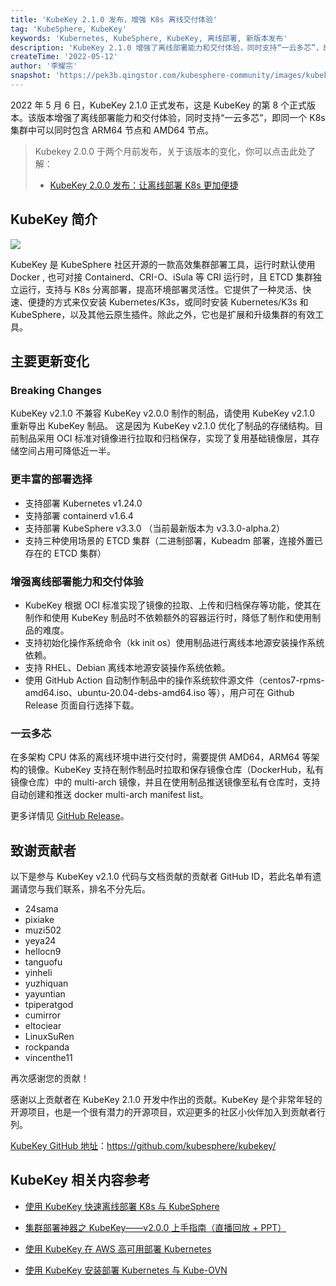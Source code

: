 ```yaml
---
title: 'KubeKey 2.1.0 发布，增强 K8s 离线交付体验'
tag: 'KubeSphere, KubeKey'
keywords: 'Kubernetes, KubeSphere, KubeKey, 离线部署, 新版本发布'
description: 'KubeKey 2.1.0 增强了离线部署能力和交付体验，同时支持“一云多芯”，即同一个 K8s 集群中可以同时包含 ARM64 节点和 AMD64 节点。'
createTime: '2022-05-12'
author: '李耀宗'
snapshot: 'https://pek3b.qingstor.com/kubesphere-community/images/kubekey-v2.1.0-release.png'
---
```


2022 年 5 月 6 日，KubeKey 2.1.0 正式发布，这是 KubeKey 的第 8 个正式版本。该版本增强了离线部署能力和交付体验，同时支持“一云多芯”，即同一个 K8s 集群中可以同时包含 ARM64 节点和 AMD64 节点。

> Kubekey 2.0.0 于两个月前发布，关于该版本的变化，你可以点击此处了解：
> + [KubeKey 2.0.0 发布：让离线部署 K8s 更加便捷](https://kubesphere.com.cn/blogs/kubekey-v2.0.0-release/)

## KubeKey 简介

![](https://pek3b.qingstor.com/kubesphere-community/images/202205121620270.png)

KubeKey 是 KubeSphere 社区开源的一款高效集群部署工具，运行时默认使用 Docker , 也可对接 Containerd、CRI-O、iSula 等 CRI 运行时，且 ETCD 集群独立运行，支持与 K8s 分离部署，提高环境部署灵活性。它提供了一种灵活、快速、便捷的方式来仅安装 Kubernetes/K3s，或同时安装 Kubernetes/K3s 和 KubeSphere，以及其他云原生插件。除此之外，它也是扩展和升级集群的有效工具。


## 主要更新变化

### Breaking Changes

KubeKey v2.1.0 不兼容 KubeKey v2.0.0 制作的制品，请使用 KubeKey v2.1.0 重新导出 KubeKey 制品。
这是因为 KubeKey v2.1.0 优化了制品的存储结构。目前制品采用 OCI 标准对镜像进行拉取和归档保存，实现了复用基础镜像层，其存储空间占用可降低近一半。

### 更丰富的部署选择

* 支持部署 Kubernetes v1.24.0
* 支持部署 containerd v1.6.4
* 支持部署 KubeSphere v3.3.0 （当前最新版本为 v3.3.0-alpha.2）
* 支持三种使用场景的 ETCD 集群（二进制部署，Kubeadm 部署，连接外置已存在的 ETCD 集群）

### 增强离线部署能力和交付体验

* KubeKey 根据 OCI 标准实现了镜像的拉取、上传和归档保存等功能，使其在制作和使用 KubeKey 制品时不依赖额外的容器运行时，降低了制作和使用制品的难度。
* 支持初始化操作系统命令（kk init os）使用制品进行离线本地源安装操作系统依赖。
* 支持 RHEL、Debian 离线本地源安装操作系统依赖。
* 使用 GitHub Action 自动制作制品中的操作系统软件源文件（centos7-rpms-amd64.iso、ubuntu-20.04-debs-amd64.iso 等），用户可在 Github Release 页面自行选择下载。

### 一云多芯

在多架构 CPU 体系的离线环境中进行交付时，需要提供 AMD64，ARM64 等架构的镜像。KubeKey 支持在制作制品时拉取和保存镜像仓库（DockerHub，私有镜像仓库）中的 multi-arch 镜像，并且在使用制品推送镜像至私有仓库时，支持自动创建和推送 docker multi-arch manifest list。

更多详情见 [GitHub Release](https://github.com/kubesphere/kubekey/releases/tag/v2.1.0)。

## 致谢贡献者
以下是参与 KubeKey v2.1.0 代码与文档贡献的贡献者 GitHub ID，若此名单有遗漏请您与我们联系，排名不分先后。
* 24sama 
* pixiake 
* muzi502 
* yeya24 
* hellocn9 
* tanguofu 
* yinheli 
* yuzhiquan 
* yayuntian 
* tpiperatgod 
* cumirror
* eltociear
* LinuxSuRen
* rockpanda
* vincenthe11

再次感谢您的贡献！

感谢以上贡献者在 KubeKey 2.1.0 开发中作出的贡献。KubeKey 是个非常年轻的开源项目，也是一个很有潜力的开源项目，欢迎更多的社区小伙伴加入到贡献者行列。

[KubeKey GitHub 地址](https://github.com/kubesphere/kubekey/)：https://github.com/kubesphere/kubekey/


## KubeKey 相关内容参考

- [使用 KubeKey 快速离线部署 K8s 与 KubeSphere](https://kubesphere.com.cn/blogs/deploying-kubesphere-clusters-offline-with-kubekey/)

- [集群部署神器之 KubeKey——v2.0.0 上手指南（直播回放 + PPT）](https://kubesphere.com.cn/live/kubekey1209-live/)

- [使用 KubeKey 在 AWS 高可用部署 Kubernetes](https://kubesphere.com.cn/blogs/aws-kubernetes/)

- [使用 KubeKey 安装部署 Kubernetes 与 Kube-OVN](https://kubesphere.com.cn/blogs/use-kubekey-to-install-and-deploy-kubernetes-and-kubeovn/)
